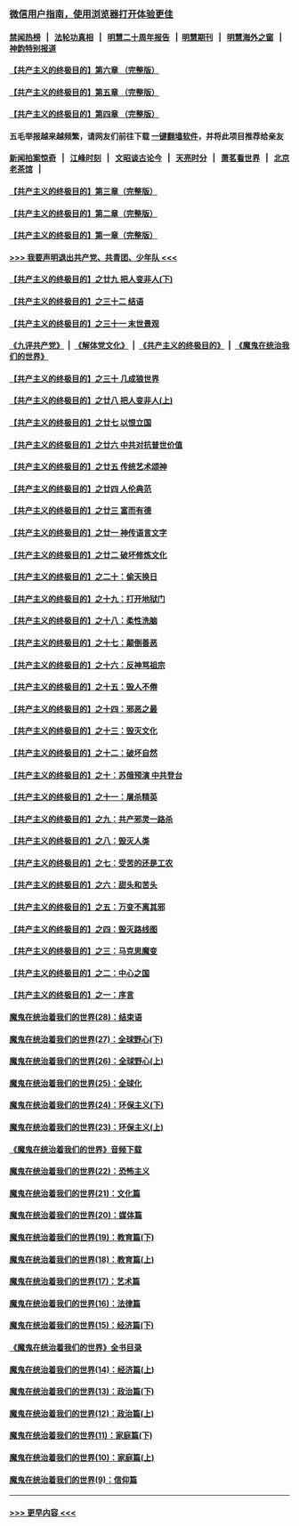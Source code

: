 ### [微信用户指南，使用浏览器打开体验更佳](https://github.com/gfw-breaker/banned-news1/blob/master/indexes/wechat-guide.md?t=0)
#### [禁闻热榜](热点新闻.md?t=0)  &nbsp;&nbsp;|&nbsp;&nbsp; [法轮功真相](https://github.com/gfw-breaker/truth/blob/master/README.md?t=0) &nbsp;&nbsp;|&nbsp;&nbsp; [明慧二十周年报告](https://github.com/gfw-breaker/mh-reports/blob/master/README.md?t=0) &nbsp;&nbsp;|&nbsp;&nbsp;[明慧期刊](https://github.com/gfw-breaker/mh-qikan) &nbsp;&nbsp;|&nbsp;&nbsp; [明慧海外之窗](https://github.com/gfw-breaker/mh-news/blob/master/README.md?t=0) &nbsp;&nbsp;|&nbsp;&nbsp; [神韵特别报道](https://github.com/gfw-breaker/mh-news/blob/master/shenyun.md?t=0)
#### [【共产主义的终极目的】第六章 （完整版）](../pages/nsc422/n11428913.md?t=02050811) 
#### [【共产主义的终极目的】第五章 （完整版）](../pages/nsc422/n11428912.md?t=02050811) 
#### [【共产主义的终极目的】第四章 （完整版）](../pages/nsc422/n11428907.md?t=02050811) 
#### 五毛举报越来越频繁，请网友们前往下载 [一键翻墙软件](https://github.com/gfw-breaker/ssr-accounts)，并将此项目推荐给亲友
#### [新闻拍案惊奇](https://github.com/gfw-breaker/banned-news1/blob/master/pages/link4.md) &nbsp;&nbsp;|&nbsp;&nbsp; [江峰时刻](https://github.com/gfw-breaker/banned-news1/blob/master/pages/link4.md) &nbsp;&nbsp;|&nbsp;&nbsp; [文昭谈古论今](https://github.com/gfw-breaker/banned-news1/blob/master/pages/link4.md) &nbsp;&nbsp;|&nbsp;&nbsp; [天亮时分](https://github.com/gfw-breaker/banned-news1/blob/master/pages/link4.md) &nbsp;&nbsp;|&nbsp;&nbsp; [萧茗看世界](https://github.com/gfw-breaker/banned-news1/blob/master/pages/link4.md) &nbsp;&nbsp;|&nbsp;&nbsp; [北京老茶馆](https://github.com/gfw-breaker/banned-news1/blob/master/pages/link4.md) &nbsp;&nbsp;|&nbsp;&nbsp; 
#### [【共产主义的终极目的】第三章（完整版）](../pages/nsc422/n11428848.md?t=02050811) 
#### [【共产主义的终极目的】第二章（完整版）](../pages/nsc422/n11428831.md?t=02050811) 
#### [【共产主义的终极目的】第一章（完整版）](../pages/nsc422/n11417651.md?t=02050811) 
#### [>>> 我要声明退出共产党、共青团、少年队 <<<](https://github.com/begood0513/goodnews/blob/master/quit/letter.md) 
#### [【共产主义的终极目的】之廿九 把人变非人(下)](../pages/nsc422/n11344140.md?t=02050811) 
#### [【共产主义的终极目的】之三十二 结语](../pages/nsc422/n11360535.md?t=02050811) 
#### [【共产主义的终极目的】之三十一 末世景观](../pages/nsc422/n11351129.md?t=02050811) 
#### [《九评共产党》](https://github.com/begood0513/9ping.md/blob/master/README.md) &nbsp;|&nbsp; [《解体党文化》](../../../../jtdwh.md/blob/master/README.md)  &nbsp;|&nbsp; [《共产主义的终极目的》](../../../../gczydzjmd.md/blob/master/README.md) &nbsp;|&nbsp; [《魔鬼在统治我们的世界》](../../../../mgztzwmdsj.md/blob/master/README.md) 
#### [【共产主义的终极目的】之三十 几成狼世界](../pages/nsc422/n11348280.md?t=02050811) 
#### [【共产主义的终极目的】之廿八 把人变非人(上)](../pages/nsc422/n11340492.md?t=02050811) 
#### [【共产主义的终极目的】之廿七 以恨立国](../pages/nsc422/n11336944.md?t=02050811) 
#### [【共产主义的终极目的】之廿六 中共对抗普世价值](../pages/nsc422/n11324785.md?t=02050811) 
#### [【共产主义的终极目的】之廿五 传统艺术颂神](../pages/nsc422/n11296396.md?t=02050811) 
#### [【共产主义的终极目的】之廿四 人伦典范](../pages/nsc422/n11296397.md?t=02050811) 
#### [【共产主义的终极目的】之廿三 富而有德](../pages/nsc422/n11283598.md?t=02050811) 
#### [【共产主义的终极目的】之廿一 神传语言文字](../pages/nsc422/n11263265.md?t=02050811) 
#### [【共产主义的终极目的】之廿二 破坏修炼文化](../pages/nsc422/n11245728.md?t=02050811) 
#### [【共产主义的终极目的】之二十：偷天换日](../pages/nsc422/n11238846.md?t=02050811) 
#### [【共产主义的终极目的】之十九：打开地狱门](../pages/nsc422/n11206376.md?t=02050811) 
#### [【共产主义的终极目的】之十八：柔性洗脑](../pages/nsc422/n11199994.md?t=02050811) 
#### [【共产主义的终极目的】之十七：颠倒善恶](../pages/nsc422/n11179782.md?t=02050811) 
#### [【共产主义的终极目的】之十六：反神骂祖宗](../pages/nsc422/n11166798.md?t=02050811) 
#### [【共产主义的终极目的】之十五：毁人不倦](../pages/nsc422/n11166792.md?t=02050811) 
#### [【共产主义的终极目的】之十四：邪恶之最](../pages/nsc422/n11150249.md?t=02050811) 
#### [【共产主义的终极目的】之十三：毁灭文化](../pages/nsc422/n11135227.md?t=02050811) 
#### [【共产主义的终极目的】之十二：破坏自然](../pages/nsc422/n11135214.md?t=02050811) 
#### [【共产主义的终极目的】之十：苏俄预演 中共登台](../pages/nsc422/n11118424.md?t=02050811) 
#### [【共产主义的终极目的】之十一：屠杀精英](../pages/nsc422/n11118442.md?t=02050811) 
#### [【共产主义的终极目的】之九：共产邪灵一路杀](../pages/nsc422/n11114139.md?t=02050811) 
#### [【共产主义的终极目的】之八：毁灭人类](../pages/nsc422/n11108503.md?t=02050811) 
#### [【共产主义的终极目的】之七：受苦的还是工农](../pages/nsc422/n11101809.md?t=02050811) 
#### [【共产主义的终极目的】之六：甜头和苦头](../pages/nsc422/n11096971.md?t=02050811) 
#### [【共产主义的终极目的】之五：万变不离其邪](../pages/nsc422/n11091285.md?t=02050811) 
#### [【共产主义的终极目的】之四：毁灭路线图](../pages/nsc422/n11086284.md?t=02050811) 
#### [【共产主义的终极目的】之三：马克思魔变](../pages/nsc422/n11061941.md?t=02050811) 
#### [【共产主义的终极目的】之二：中心之国](../pages/nsc422/n11047728.md?t=02050811) 
#### [【共产主义的终极目的】之一：序言](../pages/nsc422/n11086077.md?t=02050811) 
#### [魔鬼在统治着我们的世界(28)：结束语](../pages/nsc422/n10936246.md?t=02050811) 
#### [魔鬼在统治着我们的世界(27)：全球野心(下)](../pages/nsc422/n10928319.md?t=02050811) 
#### [魔鬼在统治着我们的世界(26)：全球野心(上)](../pages/nsc422/n10900318.md?t=02050811) 
#### [魔鬼在统治着我们的世界(25)：全球化](../pages/nsc422/n10788205.md?t=02050811) 
#### [魔鬼在统治着我们的世界(24)：环保主义(下)](../pages/nsc422/n10695307.md?t=02050811) 
#### [魔鬼在统治着我们的世界(23)：环保主义(上)](../pages/nsc422/n10688613.md?t=02050811) 
#### [《魔鬼在统治着我们的世界》音频下载](../pages/nsc422/n10635553.md?t=02050811) 
#### [魔鬼在统治着我们的世界(22)：恐怖主义](../pages/nsc422/n10614727.md?t=02050811) 
#### [魔鬼在统治着我们的世界(21)：文化篇](../pages/nsc422/n10597706.md?t=02050811) 
#### [魔鬼在统治着我们的世界(20)：媒体篇](../pages/nsc422/n10586579.md?t=02050811) 
#### [魔鬼在统治着我们的世界(19)：教育篇(下)](../pages/nsc422/n10564808.md?t=02050811) 
#### [魔鬼在统治着我们的世界(18)：教育篇(上)](../pages/nsc422/n10526970.md?t=02050811) 
#### [魔鬼在统治着我们的世界(17)：艺术篇](../pages/nsc422/n10499093.md?t=02050811) 
#### [魔鬼在统治着我们的世界(16)：法律篇](../pages/nsc422/n10485969.md?t=02050811) 
#### [魔鬼在统治着我们的世界(15)：经济篇(下)](../pages/nsc422/n10469975.md?t=02050811) 
#### [《魔鬼在统治着我们的世界》全书目录](../pages/nsc422/n10464261.md?t=02050811) 
#### [魔鬼在统治着我们的世界(14)：经济篇(上)](../pages/nsc422/n10457370.md?t=02050811) 
#### [魔鬼在统治着我们的世界(13)：政治篇(下)](../pages/nsc422/n10448270.md?t=02050811) 
#### [魔鬼在统治着我们的世界(12)：政治篇(上)](../pages/nsc422/n10444576.md?t=02050811) 
#### [魔鬼在统治着我们的世界(11)：家庭篇(下)](../pages/nsc422/n10440961.md?t=02050811) 
#### [魔鬼在统治着我们的世界(10)：家庭篇(上)](../pages/nsc422/n10435448.md?t=02050811) 
#### [魔鬼在统治着我们的世界(9)：信仰篇](../pages/nsc422/n10432159.md?t=02050811) 

----
#### [ >>> 更早内容 <<< ](../indexes/nsc422-earlier.md)
